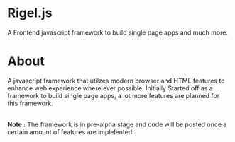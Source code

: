 # Rigel.js
A Frontend javascript framework to build single page apps and much more.

# About
A javascript framework that utilzes modern browser and HTML features to enhance web experience where ever possible. Initially Started off as a framework to build single page apps, a lot more features are planned for this framework. <br/> <br/>

<strong>Note :</strong> The framework is in pre-alpha stage and code will be posted once a certain amount of features are implelented.
